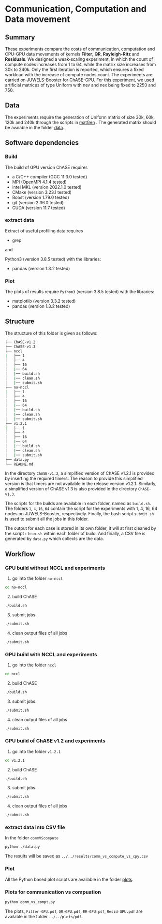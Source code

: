 # Communication, Computation and Data movement 

## Summary

These experiments compare the costs of communication, computation and CPU-GPU data movements of kernels **Filter**, **QR**, **Rayleigh-Ritz** and **Residuals**. We designed a weak-scaling experiment, in which the count of compute nodes increases from 1 to 64, while the matrix size increases from 30k to 240k.  Only the first iteration is reported, which ensures a fixed workload with the increase of compute nodes count. The experiments are carried on JUWELS-Booster for ChASE-GPU. For this experiment, we used artificial matrices of type Uniform with nev and nex being fixed to 2250 and 750.

## Data

The experiments require the generation of Uniform matrix of size 30k, 60k, 120k and 240k through the scripts in [matGen](../matGen) . The generated matrix should be avaiable in the folder [data](../../data).

## Software dependencies

### Build

The build of GPU version ChASE requires

- a C/C++ compiler (GCC 11.3.0 tested)
- MPI (OpenMPI 4.1.4 tested)
- Intel MKL (version 2022.1.0 tested)
- CMake (version 3.23.1 tested)
- Boost (version 1.79.0 tested)
- git (version 2.36.0 tested)
- CUDA (version 11.7 tested)

### extract data

Extract of useful profiling data requires 

- grep

and 

Python3 (version 3.8.5 tested) with the libraries:

- pandas (version 1.3.2 tested)

### Plot

The plots of results require `Python3` (version 3.8.5 tested) with the libraries:

- matplotlib (version 3.3.2 tested)
- pandas (version 1.3.2 tested)

## Structure

The structure of this folder is given as follows:

```bash
├── ChASE-v1.2
├── ChASE-v1.3
├── nccl
|	├── 1
│ 	├── 4
│  	├── 16
│  	|── 64
│  	|── build.sh
│  	|── clean.sh
│  	|── submit.sh
├── no-nccl
|	├── 1
│ 	├── 4
│  	├── 16
│  	|── 64
│  	|── build.sh
│  	|── clean.sh
│  	|── submit.sh
├── v1.2.1
|	├── 1
│ 	├── 4
│  	├── 16
│  	|── 64
│  	|── build.sh
│  	|── clean.sh
│  	|── submit.sh
├── data.py
└── README.md
```
In the directory `ChASE-v1.2`, a simplified version of ChASE v1.2.1 is provided by inserting the required timers. The reason to provide this simplified version is that timers are not available in the release version v1.2.1. Similarly, a simplified version of ChASE v1.3 is also provided in the directory `ChASE-v1.3`. 

The scripts for the builds are available in each folder, named as `build.sh`. 
The folders `1`, `4`, `16`, `64` contain the script for the experiments with 1, 4, 16, 64 nodes on JUWELS-Booster, respectively. Finally, the bash script `submit.sh` is used to submit all the jobs in this folder. 

The output for each case is stored in its own folder, it will at first cleaned by the script `clean.sh` within each folder of build. And finally, a CSV file is generated by `data.py` which collects are the data.


## Workflow

### GPU build without NCCL and experiments

1. go into the folder `no-nccl`

```bash
cd no-nccl
```

2. build ChASE

```bash
./build.sh
```

3. submit jobs

```bash
./submit.sh
```

4. clean output files of all jobs

```bash
./submit.sh
```

### GPU build with NCCL and experiments

1. go into the folder `nccl`

```bash
cd nccl
```

2. build ChASE

```bash
./build.sh
```

3. submit jobs

```bash
./submit.sh
```

4. clean output files of all jobs

```bash
./submit.sh
```

### GPU build of ChASE v1.2 and experiments

1. go into the folder `v1.2.1`

```bash
cd v1.2.1
```

2. build ChASE

```bash
./build.sh
```

3. submit jobs

```bash
./submit.sh
```

4. clean output files of all jobs

```bash
./submit.sh
```

### extract data into CSV file

In the folder `commVScompute`

```bash
python ./data.py
```

The results will be saved as `../../results/comm_vs_compute_vs_cpy.csv`

### Plot

All the Python based plot scripts are available in the folder [plots](../../plots).

### Plots for communication vs compuation

```bash
python comm_vs_compt.py
```

The plots, `Filter-GPU.pdf`, `QR-GPU.pdf`, `RR-GPU.pdf`, `Resid-GPU.pdf` are available in the folder `../../plots/pdf`. 